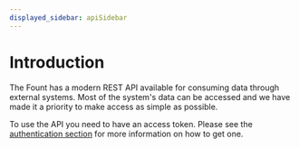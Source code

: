 ```yaml
---
displayed_sidebar: apiSidebar
---
```


# Introduction

The Fount has a modern REST API available for consuming data through external systems. Most of the system's data can be
accessed and we have made it a priority to make access as simple as possible.

To use the API you need to have an access token. Please see the [authentication section](authentication.md) for more
information on how to get one.